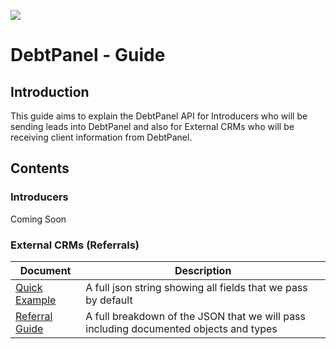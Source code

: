 ![](https://s3.eu-west-2.amazonaws.com/cdn.debtpanel.co.uk/images/green-white.jpg)

# DebtPanel - Guide

## Introduction

This guide aims to explain the DebtPanel API for Introducers who will be
sending leads into DebtPanel and also for External CRMs who will be receiving
client information from DebtPanel.

## Contents

### Introducers

Coming Soon

### External CRMs (Referrals)

Document | Description
-------- | -----------
[Quick Example](referrals/example.json) | A full json string showing all fields that we pass by default
[Referral Guide](referrals/readme.md) | A full breakdown of the JSON that we will pass including documented objects and types